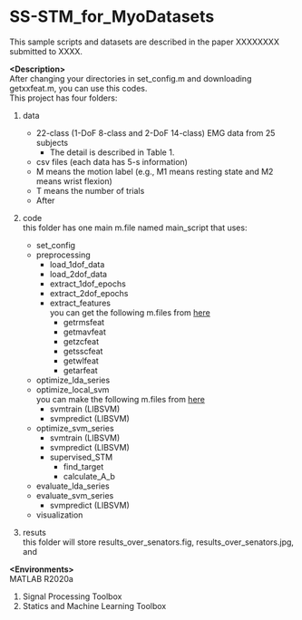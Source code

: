 # SS-STM_for_MyoDatasets

This sample scripts and datasets are described in the paper XXXXXXXX submitted to XXXX.

__\<Description\>__<br />
After changing your directories in set_config.m and downloading getxxfeat.m, you can use this codes.<br />
This project has four folders:<br />
1. data<br />
   - 22-class (1-DoF 8-class and 2-DoF 14-class) EMG data from 25 subjects<br />
        - The detail is described in Table 1.<br />
   - csv files (each data has 5-s information)<br />
   - M means the motion label (e.g., M1 means resting state and M2 means wrist flexion)<br />
   - T means the number of trials<br />
   - After 

2. code<br />
   this folder has one main m.file named main_script that uses:<br />
   - set_config<br />
   - preprocessing<br />
        - load_1dof_data<br />
        - load_2dof_data<br />
        - extract_1dof_epochs<br />
        - extract_2dof_epochs<br />
        - extract_features<br />
        you can get the following m.files from <a href="http://www.sce.carleton.ca/faculty/chan/index.php?page=matlab" target="_blank">here</a><br />
            - getrmsfeat<br />
            - getmavfeat<br />
            - getzcfeat<br />
            - getsscfeat<br />
            - getwlfeat<br />
            - getarfeat<br />
    - optimize_lda_series<br />
    - optimize_local_svm<br />
        you can make the following m.files from <a href="https://www.csie.ntu.edu.tw/~cjlin/libsvm/#download" target="_blank">here</a><br />
        - svmtrain (LIBSVM)
        - svmpredict (LIBSVM)
    - optimize_svm_series<br />
        - svmtrain (LIBSVM)
        - svmpredict (LIBSVM)
        - supervised_STM
            - find_target
            - calculate_A_b
    - evaluate_lda_series<br />
    - evaluate_svm_series<br />
        - svmpredict (LIBSVM)
    - visualization<br />
        
3. resuts<br />
   this folder will store results_over_senators.fig, results_over_senators.jpg,  and 

__\<Environments\>__<br />
MATLAB R2020a<br />
 1. Signal Processing Toolbox
 2. Statics and Machine Learning Toolbox